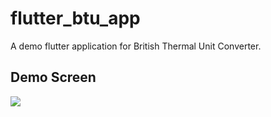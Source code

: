 # flutter_btu_app

A demo flutter application for British Thermal Unit Converter.


## Demo Screen

![](https://github.com/kudane/flutter-btu-app/blob/master/screen.gif)
